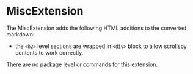 # MiscExtension

The MiscExtension adds the following HTML additions to the converted markdown:
* the `<h2>` level sections are wrapped in `<div>` block to allow [scrollspy](http://materializecss.com/scrollspy.html) contents to work correctly.

There are no package level or commands for this extension.
